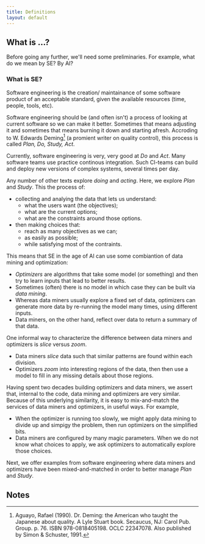 ```yaml
---
title: Definitions
layout: default
---
```


## What is ...?

Before going any further, we'll need some preliminaries. For example,
what do we mean  by SE? By AI?

### What is SE?

Software engineering is the creation/ maintainance of some software
product of an acceptable standard, given the available resources (time,
people, tools, etc).

Software engineering should be (and often isn't) a process of looking
at current software so we can make it better.  Sometimes that means
adjusting it and sometimes that means burning it down and starting afresh.
Accroding to W. Edwards Deming[^1] (a promient writer on quality control),
this process is called _Plan, Do, Study, Act_.

Currently, software engineering is very, very good at _Do_ and _Act_. Many
software teams use practice continous integration. Such CI-teams can
build and deploy new versions of complex systems, several times per day.

Any number of other texts explore _doing_ and _acting_.  Here, we explore
_Plan_ and _Study_. This the process of:

- collecting and analying the data that lets us understand:
     - what the users want (the objectives);
     - what are the current options;
     - what are the constraints around those options.
- then making choices that:
     - reach as many objectives as we can;
     - as easily as possible;
     - while satisfying most of the contraints.

This means that SE in the age of AI
can use some combiantion of data mining and optimization:

- _Optimizers_ are algorithms
that take some model (or something)
and then try to learn inputs that lead to better results.
- Sometimes (often) there is no model in which
case they can be built via _data mining_.
- Whereas data miners usually explore a fixed
set of data, optimizers can generate more data by re-running the model 
many times,
using different inputs.
- Data miners, on the other hand,
reflect over data to return a
summary of that data.

One informal way to characterize the difference between data miners and optimizers is _slice_ versus _zoom_.

- Data miners _slice_  data such that similar patterns  are found within each division.
- Optimizers  _zoom_ into interesting regions of the data,
then then use a model to fill  in any missing details
about those regions. 

Having spent two decades building optimizers and data miners,
we assert that, internal to the code,
 data mining and optimizers are very similar.
Because of this underlying similarity, it is easy
to mix-and-match the services of data miners and optimizers,
in useful ways.
For example,

- When the optimizer is running too slowly, we might apply data mining
  to divide up and simpigy the problem, then run optimizers on 
  the simplified bits.
- Data miners are configured by many magic parameters. When we do not know
  what choices to apply, we ask optimizers to automatically
  explore those choices.

Next, we offer examples from software engineering where
data miners and optimizers have been mixed-and-matched in order
to better manage _Plan_ and _Study_.

## Notes

[^1]: Aguayo, Rafael (1990). Dr. Deming: the American who taught
the Japanese about quality. A Lyle Stuart book. Secaucus, NJ: Carol
Pub. Group. p. 76. ISBN 978-0818405198. OCLC 22347078. Also published
by Simon & Schuster, 1991.
